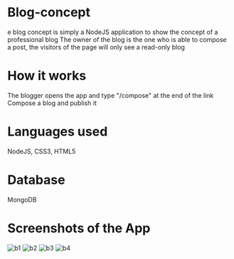 # Blog-concept

e blog concept is simply a NodeJS application to show the concept of a professional blog
The owner of the blog is the one who is able to compose a post, the visitors of the
page will only see a read-only blog

# How it works
The blogger opens  the app and type "/compose" at the end of the link
Compose a blog and publish it

# Languages used
NodeJS, CSS3, HTML5

# Database 
MongoDB

# Screenshots of the App

![b1](https://user-images.githubusercontent.com/60305441/92347459-c68acd00-f095-11ea-9c3e-d339e1c420b6.PNG)
![b2](https://user-images.githubusercontent.com/60305441/92347460-c68acd00-f095-11ea-8423-64c4c1a52af8.PNG)
![b3](https://user-images.githubusercontent.com/60305441/92347462-c68acd00-f095-11ea-94fc-f3c59db54197.PNG)
![b4](https://user-images.githubusercontent.com/60305441/92347463-c7236380-f095-11ea-8ca6-bc8d6d2b31c8.PNG)
